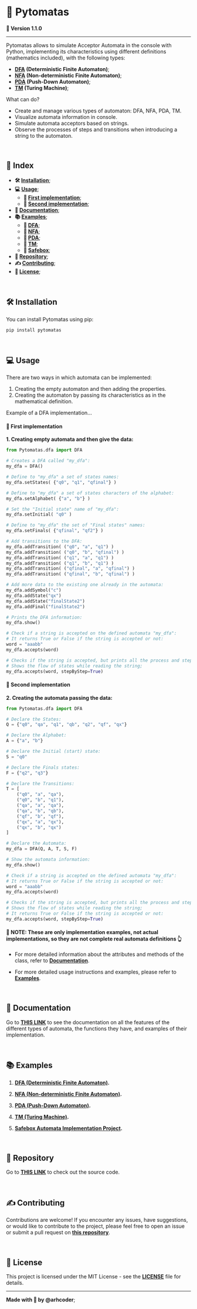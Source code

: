 # 🤖 Pytomatas

**📌 Version 1.1.0**

<hr>

Pytomatas allows to simulate Acceptor Automata in the console with Python, implementing its characteristics using different definitions (mathematics included), with the following types:

* **[DFA](https://github.com/arhcoder/Pytomatas/blob/master/docs/dfa.md  "DFA") (Deterministic Finite Automaton)**;
* **[NFA](https://github.com/arhcoder/Pytomatas/blob/master/docs/nfa.md "NFA") (Non-deterministic Finite Automaton)**;
* **[PDA](https://github.com/arhcoder/Pytomatas/blob/master/docs/pda.md "PDA") (Push-Down Automaton)**;
* **[TM](https://github.com/arhcoder/Pytomatas/blob/master/docs/tm.md "TM") (Turing Machine)**;

What can do?

- Create and manage various types of automaton: DFA, NFA, PDA, TM.
- Visualize automata information in console.
- Simulate automata acceptors based on strings.
- Observe the processes of steps and transitions when introducing a string to the automaton.

<br>

## 📍 Index

- **🛠 [Installation](#-installation)**;
- **💻 [Usage](#-usage)**;
  - **🧿 [First implementation](#-first-implementation)**;
  - **🧿 [Second implementation](#-second-implementation)**;
- **📓 [Documentation](#-documentation)**;
- **📚 [Examples](#-examples)**;
  - **🤖 [DFA](https://github.com/arhcoder/Pytomatas/blob/master/docs/dfa.md  "DFA")**;
  - **🤖 [NFA](https://github.com/arhcoder/Pytomatas/blob/master/docs/nfa.md "NFA")**;
  - **🤖 [PDA](https://github.com/arhcoder/Pytomatas/blob/master/docs/pda.md "PDA")**;
  - **🤖 [TM](https://github.com/arhcoder/Pytomatas/blob/master/docs/tm.md "TM")**;
  - **🔐 [Safebox](https://github.com/arhcoder/Pytomatas/blob/master/docs/xsafebox.md)**;
- **📁 [Repository](#-repository)**;
- **✍ [Contributing](#-contributing)**;
- **📜 [License](#-license)**;

<br>

## 🛠 Installation

You can install Pytomatas using pip:

```bash
pip install pytomatas
```

<br>

## 💻 Usage

There are two ways in which automata can be implemented:
1. Creating the empty automaton and then adding the properties.
2. Creating the automaton by passing its characteristics as in the mathematical definition.

Example of a DFA implementation...

#### 🧿 First implementation

**1. Creating empty automata and then give the data:**

```python
from Pytomatas.dfa import DFA

# Creates a DFA called "my_dfa":
my_dfa = DFA()

# Define to "my_dfa" a set of states names:
my_dfa.setStates( {"q0", "q1", "qfinal"} )

# Define to "my_dfa" a set of states characters of the alphabet:
my_dfa.setAlphabet( {"a", "b"} )

# Set the "Initial state" name of "my_dfa":
my_dfa.setInitial( "q0" )

# Define to "my_dfa" the set of "Final states" names:
my_dfa.setFinals( {"qfinal", "qf2"} )

# Add transitions to the DFA:
my_dfa.addTransition( ("q0", "a", "q1") )
my_dfa.addTransition( ("q0", "b", "qfinal") )
my_dfa.addTransition( ("q1", "a", "q1") )
my_dfa.addTransition( ("q1", "b", "q1") )
my_dfa.addTransition( ("qfinal", "a", "qfinal") )
my_dfa.addTransition( ("qfinal", "b", "qfinal") )

# Add more data to the existing one already in the automata:
my_dfa.addSymbol("c")
my_dfa.addState("qx")
my_dfa.addState("finalState2")
my_dfa.addFinal("finalState2")

# Prints the DFA information:
my_dfa.show()

# Check if a string is accepted on the defined automata "my_dfa":
# It returns True or False if the string is accepted or not:
word = "aaabb"
my_dfa.accepts(word)

# Checks if the string is accepted, but prints all the process and steps on transitions;
# Shows the flow of states while reading the string;
my_dfa.accepts(word, stepByStep=True)
```

#### 🧿 Second implementation

**2. Creating the automata passing the data:**

```python
from Pytomatas.dfa import DFA

# Declare the States:
Q = {"q0", "qa", "q1", "qb", "q2", "qf", "qx"}

# Declare the Alphabet:
A = {"a", "b"}

# Declare the Initial (start) state:
S = "q0"

# Declare the Finals states:
F = {"q2", "q3"}

# Declare the Transitions:
T = [
	("q0", "a", "qa"),
	("q0", "b", "q1"),
	("qa", "a", "qa"),
	("qa", "b", "qb"),
	("qf", "b", "qf"),
	("qx", "a", "qx"),
	("qx", "b", "qx")
]

# Declare the Automata:
my_dfa = DFA(Q, A, T, S, F)

# Show the automata information:
my_dfa.show()

# Check if a string is accepted on the defined automata "my_dfa":
# It returns True or False if the string is accepted or not:
word = "aaabb"
my_dfa.accepts(word)

# Checks if the string is accepted, but prints all the process and steps on transitions;
# Shows the flow of states while reading the string;
# It returns True or False if the string is accepted or not:
my_dfa.accepts(word, stepByStep=True)
```

#### 🛑 NOTE: These are only implementation examples, not actual implementations, so they are not complete real automata definitions 👆

* For more detailed information about the attributes and methods of the class, refer to **[Documentation](#-Documentation  "Documentation")**.

* For more detailed usage instructions and examples, please refer to **[Examples](#-Examples  "Examples")**.

<br>

## 📓 Documentation

Go to **[THIS LINK](http://github.com/arhcoder/Pytomatas/blob/master/docs/automatas.md "THIS LINK")** to see the documentation on all the features of the different types of automata, the functions they have, and examples of their implementation.

<br>

## 📚 Examples

1. **[DFA (Deterministic Finite Automaton)](https://github.com/arhcoder/Pytomatas/blob/master/docs/dfa.md  "DFA").**

2. **[NFA (Non-deterministic Finite Automaton)](https://github.com/arhcoder/Pytomatas/blob/master/docs/nfa.md "NFA").**

3. **[PDA (Push-Down Automaton)](https://github.com/arhcoder/Pytomatas/blob/master/docs/pda.md "PDA").**

4. **[TM (Turing Machine)](https://github.com/arhcoder/Pytomatas/blob/master/docs/tm.md "TM").**

5. **[Safebox Automata Implementation Project](https://github.com/arhcoder/Pytomatas/blob/master/docs/xsafebox.md).**

<br>

## 📁 Repository

Go to **[THIS LINK](https://github.com/arhcoder/Pytomatas)** to check out the source code.

<br>

## ✍ Contributing

Contributions are welcome! If you encounter any issues, have suggestions, or would like to contribute to the project, please feel free to open an issue or submit a pull request on **[this repository](https://github.com/arhcoder/Pytomatas)**.

<br>

## 📜 License

This project is licensed under the MIT License - see the **[LICENSE](https://github.com/arhcoder/Pytomatas/blob/master/LICENSE)** file for details.

<hr>

**Made with 💜 by @arhcoder**;

<br>
